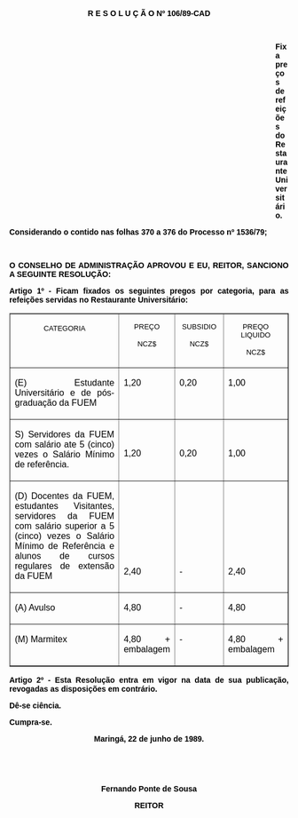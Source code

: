 <BODY TEXT="#000000">

<B><FONT FACE="Arial"><P ALIGN="CENTER">R E S O L U &Ccedil; &Atilde; O  Nº 106/89-CAD</P>
<U><P ALIGN="JUSTIFY"></P>
</U><P ALIGN="JUSTIFY">&nbsp;</P><DIR>
<DIR>
<DIR>
<DIR>
<DIR>
<DIR>
<DIR>
<DIR>
<DIR>
<DIR>
<DIR>
<DIR>

<P ALIGN="JUSTIFY">Fixa pre&ccedil;os de refei&ccedil;&otilde;es do Restaurante Universit&aacute;rio.</P>
</B><P ALIGN="JUSTIFY"></P></DIR>
</DIR>
</DIR>
</DIR>
</DIR>
</DIR>
</DIR>
</DIR>
</DIR>
</DIR>
</DIR>
</DIR>

<P ALIGN="JUSTIFY">Considerando o contido nas folhas 370 a 376 do Processo nº 1536/79;</P>
<P ALIGN="JUSTIFY"></P>
<P ALIGN="JUSTIFY">&nbsp;</P>
<B><P ALIGN="JUSTIFY">O CONSELHO DE ADMINISTRA&Ccedil;&Atilde;O APROVOU E EU, REITOR, SANCIONO A SEGUINTE RESOLU&Ccedil;&Atilde;O:</P>
</B><P ALIGN="JUSTIFY"></P>
<P ALIGN="JUSTIFY">Artigo 1º - Ficam fixados os seguintes pregos por categoria, para as refei&ccedil;&otilde;es servidas no Restaurante Universit&aacute;rio:</P>
<P ALIGN="JUSTIFY"></P></FONT>
<P ALIGN="CENTER"><CENTER><TABLE BORDER CELLSPACING=0 WIDTH=599>
<TR><TD WIDTH="44%" VALIGN="TOP" HEIGHT=41>
<FONT FACE="Arial" SIZE=2><P ALIGN="CENTER">CATEGORIA</FONT></TD>
<TD WIDTH="14%" VALIGN="TOP" HEIGHT=41>
<FONT FACE="Arial" SIZE=2><P ALIGN="CENTER">PRE&Ccedil;O</P>
<P ALIGN="CENTER">NCZ$</FONT></TD>
<TD WIDTH="18%" VALIGN="TOP" HEIGHT=41>
<FONT FACE="Arial" SIZE=2><P ALIGN="CENTER">SUBSIDIO</P>
<P ALIGN="CENTER">NCZ$</FONT></TD>
<TD WIDTH="24%" VALIGN="TOP" HEIGHT=41>
<FONT FACE="Arial" SIZE=2><P ALIGN="CENTER">PREQO LIQUIDO</P>
<P ALIGN="CENTER">NCZ$</FONT></TD>
</TR>
<TR><TD WIDTH="44%" VALIGN="TOP" HEIGHT=56>
<FONT FACE="Arial"><P ALIGN="JUSTIFY">(E) Estudante Universit&aacute;rio e de p&oacute;s-gradua&ccedil;&atilde;o da FUEM&#9;</FONT></TD>
<TD WIDTH="14%" VALIGN="TOP" HEIGHT=56>
<FONT FACE="Arial"><P ALIGN="JUSTIFY"></P>
<P ALIGN="JUSTIFY">1,20</FONT></TD>
<TD WIDTH="18%" VALIGN="TOP" HEIGHT=56>
<FONT FACE="Arial"><P ALIGN="JUSTIFY"></P>
<P ALIGN="JUSTIFY">0,20</FONT></TD>
<TD WIDTH="24%" VALIGN="TOP" HEIGHT=56>
<FONT FACE="Arial"><P ALIGN="JUSTIFY"></P>
<P ALIGN="JUSTIFY">1,00</FONT></TD>
</TR>
<TR><TD WIDTH="44%" VALIGN="TOP" HEIGHT=65>
<FONT FACE="Arial"><P ALIGN="JUSTIFY">S) Servidores da FUEM com sal&aacute;rio ate 5 (cinco) vezes o Sal&aacute;rio M&iacute;nimo de refer&ecirc;ncia.</FONT></TD>
<TD WIDTH="14%" VALIGN="TOP" HEIGHT=65>
<FONT FACE="Arial"><P ALIGN="JUSTIFY"></P>
<P ALIGN="JUSTIFY">&nbsp;</P>
<P ALIGN="JUSTIFY">1,20</FONT></TD>
<TD WIDTH="18%" VALIGN="TOP" HEIGHT=65>
<FONT FACE="Arial"><P ALIGN="JUSTIFY"></P>
<P ALIGN="JUSTIFY">&nbsp;</P>
<P ALIGN="JUSTIFY">0,20</FONT></TD>
<TD WIDTH="24%" VALIGN="TOP" HEIGHT=65>
<FONT FACE="Arial"><P ALIGN="JUSTIFY"></P>
<P ALIGN="JUSTIFY">&nbsp;</P>
<P ALIGN="JUSTIFY">1,00</FONT></TD>
</TR>
<TR><TD WIDTH="44%" VALIGN="TOP" HEIGHT=128>
<FONT FACE="Arial"><P ALIGN="JUSTIFY">(D) Docentes da FUEM, estudantes Visitantes, servidores da FUEM com sal&aacute;rio superior a 5 (cinco) vezes o Sal&aacute;rio M&iacute;nimo de Refer&ecirc;ncia e alunos de cursos regulares de extens&atilde;o da FUEM &#9;</FONT></TD>
<TD WIDTH="14%" VALIGN="TOP" HEIGHT=128>
<FONT FACE="Arial"><P ALIGN="JUSTIFY"></P>
<P ALIGN="JUSTIFY">&nbsp;</P>
<P ALIGN="JUSTIFY">&nbsp;</P>
<P ALIGN="JUSTIFY">&nbsp;</P>
<P ALIGN="JUSTIFY">&nbsp;</P>
<P ALIGN="JUSTIFY">2,40</FONT></TD>
<TD WIDTH="18%" VALIGN="TOP" HEIGHT=128>
<FONT FACE="Arial"><P ALIGN="JUSTIFY"></P>
<P ALIGN="JUSTIFY">&nbsp;</P>
<P ALIGN="JUSTIFY">&nbsp;</P>
<P ALIGN="JUSTIFY">&nbsp;</P>
<P ALIGN="JUSTIFY">&nbsp;</P>
<P ALIGN="JUSTIFY">-</FONT></TD>
<TD WIDTH="24%" VALIGN="TOP" HEIGHT=128>
<FONT FACE="Arial"><P ALIGN="JUSTIFY"></P>
<P ALIGN="JUSTIFY">&nbsp;</P>
<P ALIGN="JUSTIFY">&nbsp;</P>
<P ALIGN="JUSTIFY">&nbsp;</P>
<P ALIGN="JUSTIFY">&nbsp;</P>
<P ALIGN="JUSTIFY">2,40</FONT></TD>
</TR>
<TR><TD WIDTH="44%" VALIGN="TOP" HEIGHT=32>
<FONT FACE="Arial"><P ALIGN="JUSTIFY">(A) Avulso &#9;</FONT></TD>
<TD WIDTH="14%" VALIGN="TOP" HEIGHT=32>
<FONT FACE="Arial"><P ALIGN="JUSTIFY">4,80</FONT></TD>
<TD WIDTH="18%" VALIGN="TOP" HEIGHT=32>
<FONT FACE="Arial"><P ALIGN="JUSTIFY">-</FONT></TD>
<TD WIDTH="24%" VALIGN="TOP" HEIGHT=32>
<FONT FACE="Arial"><P ALIGN="JUSTIFY">4,80</FONT></TD>
</TR>
<TR><TD WIDTH="44%" VALIGN="TOP" HEIGHT=43>
<FONT FACE="Arial"><P ALIGN="JUSTIFY">(M) Marmitex &#9;</FONT></TD>
<TD WIDTH="14%" VALIGN="TOP" HEIGHT=43>
<FONT FACE="Arial"><P ALIGN="JUSTIFY">4,80 + embalagem</FONT></TD>
<TD WIDTH="18%" VALIGN="TOP" HEIGHT=43>
<FONT FACE="Arial"><P ALIGN="JUSTIFY">-</FONT></TD>
<TD WIDTH="24%" VALIGN="TOP" HEIGHT=43>
<FONT FACE="Arial"><P ALIGN="JUSTIFY">4,80 + embalagem</FONT></TD>
</TR>
</TABLE>
</CENTER></P>

<FONT FACE="Arial"><P ALIGN="JUSTIFY"></P>
<P ALIGN="JUSTIFY">Artigo 2º - Esta Resolu&ccedil;&atilde;o entra em vigor na data de sua publica&ccedil;&atilde;o, revogadas as disposi&ccedil;&otilde;es em contr&aacute;rio.</P>
<P ALIGN="JUSTIFY">D&ecirc;-se ci&ecirc;ncia. </P>
<P ALIGN="JUSTIFY">Cumpra-se.</P>
<P ALIGN="JUSTIFY"></P>
<P ALIGN="CENTER">Maring&aacute;, 22 de junho de 1989.</P>
<P ALIGN="CENTER"></P>
<P ALIGN="CENTER">&nbsp;</P>
<P ALIGN="CENTER">&nbsp;</P>
<P ALIGN="CENTER">Fernando Ponte de Sousa</P>
<P ALIGN="CENTER">REITOR</P></FONT></BODY>

